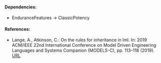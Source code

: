 #### Dependencies:
- EnduranceFeatures &#8594; ClassicPotency


#### References:
- Lange, A., Atkinson, C.: On the rules for inheritance in lml. In: 2019 ACM/IEEE 22nd International Conference on Model Driven Engineering Languages and Systems Companion (MODELS-C), pp. 113–118 (2019). [URL]( https://www.doi.org/10.1109/MODELS-C.2019.00021)